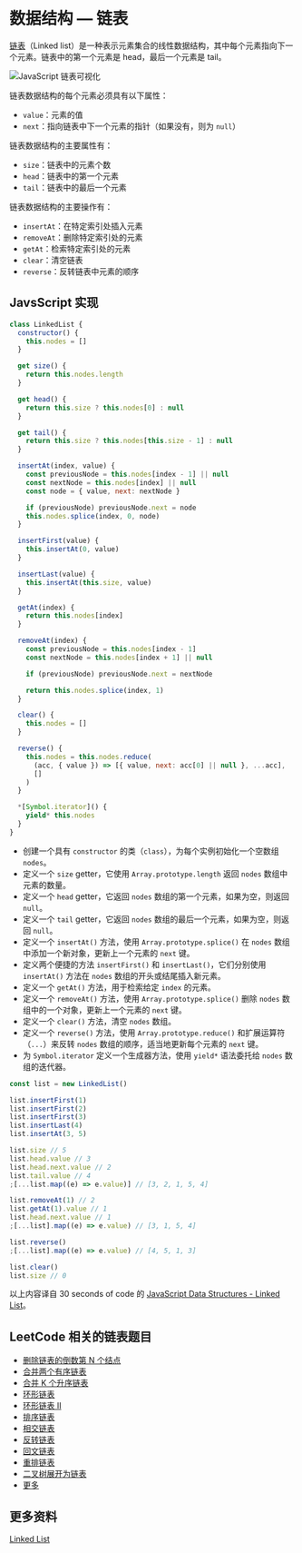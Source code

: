 # 数据结构 — 链表

[链表](https://zh.wikipedia.org/wiki/%E9%93%BE%E8%A1%A8)（Linked list）是一种表示元素集合的线性数据结构，其中每个元素指向下一个元素。链表中的第一个元素是 head，最后一个元素是 tail。

![JavaScript 链表可视化](https://upload-images.jianshu.io/upload_images/18281896-11b2a41c0af5cadb.png?imageMogr2/auto-orient/strip%7CimageView2/2/w/1240)

链表数据结构的每个元素必须具有以下属性：

- `value`：元素的值
- `next`：指向链表中下一个元素的指针（如果没有，则为 `null`）

链表数据结构的主要属性有：

- `size`：链表中的元素个数
- `head`：链表中的第一个元素
- `tail`：链表中的最后一个元素

链表数据结构的主要操作有：

- `insertAt`：在特定索引处插入元素
- `removeAt`：删除特定索引处的元素
- `getAt`：检索特定索引处的元素
- `clear`：清空链表
- `reverse`：反转链表中元素的顺序

## JavsScript 实现

```js
class LinkedList {
  constructor() {
    this.nodes = []
  }

  get size() {
    return this.nodes.length
  }

  get head() {
    return this.size ? this.nodes[0] : null
  }

  get tail() {
    return this.size ? this.nodes[this.size - 1] : null
  }

  insertAt(index, value) {
    const previousNode = this.nodes[index - 1] || null
    const nextNode = this.nodes[index] || null
    const node = { value, next: nextNode }

    if (previousNode) previousNode.next = node
    this.nodes.splice(index, 0, node)
  }

  insertFirst(value) {
    this.insertAt(0, value)
  }

  insertLast(value) {
    this.insertAt(this.size, value)
  }

  getAt(index) {
    return this.nodes[index]
  }

  removeAt(index) {
    const previousNode = this.nodes[index - 1]
    const nextNode = this.nodes[index + 1] || null

    if (previousNode) previousNode.next = nextNode

    return this.nodes.splice(index, 1)
  }

  clear() {
    this.nodes = []
  }

  reverse() {
    this.nodes = this.nodes.reduce(
      (acc, { value }) => [{ value, next: acc[0] || null }, ...acc],
      []
    )
  }

  *[Symbol.iterator]() {
    yield* this.nodes
  }
}
```

- 创建一个具有 `constructor` 的类（`class`），为每个实例初始化一个空数组 `nodes`。
- 定义一个 `size` getter，它使用 `Array.prototype.length` 返回 `nodes` 数组中元素的数量。
- 定义一个 `head` getter，它返回 `nodes` 数组的第一个元素，如果为空，则返回 `null`。
- 定义一个 `tail` getter，它返回 `nodes` 数组的最后一个元素，如果为空，则返回 `null`。
- 定义一个 `insertAt()` 方法，使用 `Array.prototype.splice()` 在 `nodes` 数组中添加一个新对象，更新上一个元素的 `next` 键。
- 定义两个便捷的方法 `insertFirst()` 和 `insertLast()`，它们分别使用 `insertAt()` 方法在 `nodes` 数组的开头或结尾插入新元素。
- 定义一个 `getAt()` 方法，用于检索给定 `index` 的元素。
- 定义一个 `removeAt()` 方法，使用 `Array.prototype.splice()` 删除 `nodes` 数组中的一个对象，更新上一个元素的 `next` 键。
- 定义一个 `clear()` 方法，清空 `nodes` 数组。
- 定义一个 `reverse()` 方法，使用 `Array.prototype.reduce()` 和扩展运算符（`...`）来反转 `nodes` 数组的顺序，适当地更新每个元素的 `next` 键。
- 为 `Symbol.iterator` 定义一个生成器方法，使用 `yield*` 语法委托给 `nodes` 数组的迭代器。

```js
const list = new LinkedList()

list.insertFirst(1)
list.insertFirst(2)
list.insertFirst(3)
list.insertLast(4)
list.insertAt(3, 5)

list.size // 5
list.head.value // 3
list.head.next.value // 2
list.tail.value // 4
;[...list.map((e) => e.value)] // [3, 2, 1, 5, 4]

list.removeAt(1) // 2
list.getAt(1).value // 1
list.head.next.value // 1
;[...list].map((e) => e.value) // [3, 1, 5, 4]

list.reverse()
;[...list].map((e) => e.value) // [4, 5, 1, 3]

list.clear()
list.size // 0
```

以上内容译自 30 seconds of code 的 [JavaScript Data Structures - Linked List](https://www.30secondsofcode.org/articles/s/js-data-structures-linked-list)。

## LeetCode 相关的链表题目

- [删除链表的倒数第 N 个结点](https://leetcode.cn/problems/remove-nth-node-from-end-of-list/)
- [合并两个有序链表](https://leetcode.cn/problems/merge-two-sorted-lists/)
- [合并 K 个升序链表](https://leetcode.cn/problems/merge-k-sorted-lists/)
- [环形链表](https://leetcode.cn/problems/linked-list-cycle/)
- [环形链表 II](https://leetcode.cn/problems/linked-list-cycle-ii/)
- [排序链表](https://leetcode.cn/problems/sort-list/)
- [相交链表](https://leetcode.cn/problems/intersection-of-two-linked-lists/)
- [反转链表](https://leetcode.cn/problems/reverse-linked-list/)
- [回文链表](https://leetcode.cn/problems/palindrome-linked-list/)
- [重排链表](https://leetcode.cn/problems/LGjMqU/)
- [二叉树展开为链表](https://leetcode.cn/problems/flatten-binary-tree-to-linked-list/)
- [更多](https://leetcode.cn/search/?q=%E9%93%BE%E8%A1%A8)

## 更多资料

[Linked List](https://github.com/trekhleb/javascript-algorithms/tree/master/src/data-structures/linked-list)
